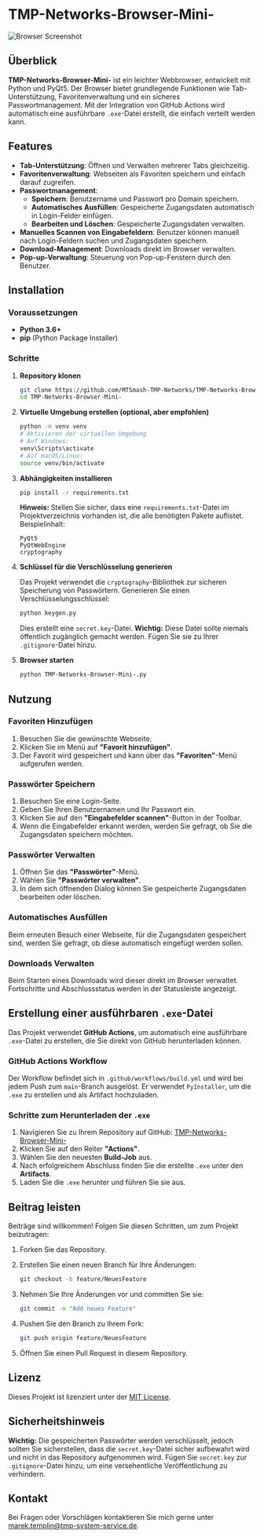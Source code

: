 # TMP-Networks-Browser-Mini-

![Browser Screenshot](screenshot.png) <!-- Optional: Fügen Sie einen Screenshot Ihres Browsers hinzu -->

## Überblick

**TMP-Networks-Browser-Mini-** ist ein leichter Webbrowser, entwickelt mit Python und PyQt5. Der Browser bietet grundlegende Funktionen wie Tab-Unterstützung, Favoritenverwaltung und ein sicheres Passwortmanagement. Mit der Integration von GitHub Actions wird automatisch eine ausführbare `.exe`-Datei erstellt, die einfach verteilt werden kann.

## Features

- **Tab-Unterstützung**: Öffnen und Verwalten mehrerer Tabs gleichzeitig.
- **Favoritenverwaltung**: Webseiten als Favoriten speichern und einfach darauf zugreifen.
- **Passwortmanagement**:
  - **Speichern**: Benutzername und Passwort pro Domain speichern.
  - **Automatisches Ausfüllen**: Gespeicherte Zugangsdaten automatisch in Login-Felder einfügen.
  - **Bearbeiten und Löschen**: Gespeicherte Zugangsdaten verwalten.
- **Manuelles Scannen von Eingabefeldern**: Benutzer können manuell nach Login-Feldern suchen und Zugangsdaten speichern.
- **Download-Management**: Downloads direkt im Browser verwalten.
- **Pop-up-Verwaltung**: Steuerung von Pop-up-Fenstern durch den Benutzer.

## Installation

### Voraussetzungen

- **Python 3.6+**
- **pip** (Python Package Installer)

### Schritte

1. **Repository klonen**

   ```bash
   git clone https://github.com/MTSmash-TMP-Networks/TMP-Networks-Browser-Mini-.git
   cd TMP-Networks-Browser-Mini-
   ```

2. **Virtuelle Umgebung erstellen (optional, aber empfohlen)**

   ```bash
   python -m venv venv
   # Aktivieren der virtuellen Umgebung
   # Auf Windows:
   venv\Scripts\activate
   # Auf macOS/Linux:
   source venv/bin/activate
   ```

3. **Abhängigkeiten installieren**

   ```bash
   pip install -r requirements.txt
   ```

   **Hinweis:** Stellen Sie sicher, dass eine `requirements.txt`-Datei im Projektverzeichnis vorhanden ist, die alle benötigten Pakete auflistet. Beispielinhalt:

   ```
   PyQt5
   PyQtWebEngine
   cryptography
   ```

4. **Schlüssel für die Verschlüsselung generieren**

   Das Projekt verwendet die `cryptography`-Bibliothek zur sicheren Speicherung von Passwörtern. Generieren Sie einen Verschlüsselungsschlüssel:

   ```bash
   python keygen.py
   ```

   Dies erstellt eine `secret.key`-Datei. **Wichtig:** Diese Datei sollte niemals öffentlich zugänglich gemacht werden. Fügen Sie sie zu Ihrer `.gitignore`-Datei hinzu.

5. **Browser starten**

   ```bash
   python TMP-Networks-Browser-Mini-.py
   ```

## Nutzung

### Favoriten Hinzufügen

1. Besuchen Sie die gewünschte Webseite.
2. Klicken Sie im Menü auf **"Favorit hinzufügen"**.
3. Der Favorit wird gespeichert und kann über das **"Favoriten"**-Menü aufgerufen werden.

### Passwörter Speichern

1. Besuchen Sie eine Login-Seite.
2. Geben Sie Ihren Benutzernamen und Ihr Passwort ein.
3. Klicken Sie auf den **"Eingabefelder scannen"**-Button in der Toolbar.
4. Wenn die Eingabefelder erkannt werden, werden Sie gefragt, ob Sie die Zugangsdaten speichern möchten.

### Passwörter Verwalten

1. Öffnen Sie das **"Passwörter"**-Menü.
2. Wählen Sie **"Passwörter verwalten"**.
3. In dem sich öffnenden Dialog können Sie gespeicherte Zugangsdaten bearbeiten oder löschen.

### Automatisches Ausfüllen

Beim erneuten Besuch einer Webseite, für die Zugangsdaten gespeichert sind, werden Sie gefragt, ob diese automatisch eingefügt werden sollen.

### Downloads Verwalten

Beim Starten eines Downloads wird dieser direkt im Browser verwaltet. Fortschritte und Abschlussstatus werden in der Statusleiste angezeigt.

## Erstellung einer ausführbaren `.exe`-Datei

Das Projekt verwendet **GitHub Actions**, um automatisch eine ausführbare `.exe`-Datei zu erstellen, die Sie direkt von GitHub herunterladen können.

### GitHub Actions Workflow

Der Workflow befindet sich in `.github/workflows/build.yml` und wird bei jedem Push zum `main`-Branch ausgelöst. Er verwendet `PyInstaller`, um die `.exe` zu erstellen und als Artifact hochzuladen.

### Schritte zum Herunterladen der `.exe`

1. Navigieren Sie zu Ihrem Repository auf GitHub: [TMP-Networks-Browser-Mini-](https://github.com/MTSmash-TMP-Networks/TMP-Networks-Browser-Mini-/)
2. Klicken Sie auf den Reiter **"Actions"**.
3. Wählen Sie den neuesten **Build-Job** aus.
4. Nach erfolgreichem Abschluss finden Sie die erstellte `.exe` unter den **Artifacts**.
5. Laden Sie die `.exe` herunter und führen Sie sie aus.

## Beitrag leisten

Beiträge sind willkommen! Folgen Sie diesen Schritten, um zum Projekt beizutragen:

1. Forken Sie das Repository.
2. Erstellen Sie einen neuen Branch für Ihre Änderungen:

   ```bash
   git checkout -b feature/NeuesFeature
   ```

3. Nehmen Sie Ihre Änderungen vor und committen Sie sie:

   ```bash
   git commit -m "Add neues Feature"
   ```

4. Pushen Sie den Branch zu Ihrem Fork:

   ```bash
   git push origin feature/NeuesFeature
   ```

5. Öffnen Sie einen Pull Request in diesem Repository.

## Lizenz

Dieses Projekt ist lizenziert unter der [MIT License](LICENSE).

## Sicherheitshinweis

**Wichtig:** Die gespeicherten Passwörter werden verschlüsselt, jedoch sollten Sie sicherstellen, dass die `secret.key`-Datei sicher aufbewahrt wird und nicht in das Repository aufgenommen wird. Fügen Sie `secret.key` zur `.gitignore`-Datei hinzu, um eine versehentliche Veröffentlichung zu verhindern.

## Kontakt

Bei Fragen oder Vorschlägen kontaktieren Sie mich gerne unter marek.templin@tmp-system-service.de.
